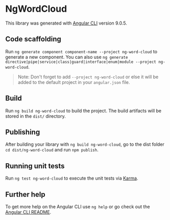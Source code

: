 # NgWordCloud

This library was generated with [Angular CLI](https://github.com/angular/angular-cli) version 9.0.5.

## Code scaffolding

Run `ng generate component component-name --project ng-word-cloud` to generate a new component. You can also use `ng generate directive|pipe|service|class|guard|interface|enum|module --project ng-word-cloud`.
> Note: Don't forget to add `--project ng-word-cloud` or else it will be added to the default project in your `angular.json` file. 

## Build

Run `ng build ng-word-cloud` to build the project. The build artifacts will be stored in the `dist/` directory.

## Publishing

After building your library with `ng build ng-word-cloud`, go to the dist folder `cd dist/ng-word-cloud` and run `npm publish`.

## Running unit tests

Run `ng test ng-word-cloud` to execute the unit tests via [Karma](https://karma-runner.github.io).

## Further help

To get more help on the Angular CLI use `ng help` or go check out the [Angular CLI README](https://github.com/angular/angular-cli/blob/master/README.md).
